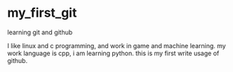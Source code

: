 # my_first_git
learning git and github

I like linux and c programming, and work in game and machine learning. my work language is cpp, i am learning python. this is my first write usage of github. 
